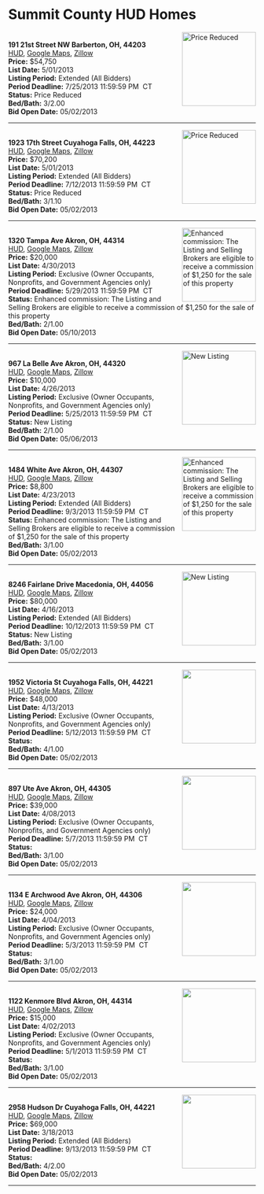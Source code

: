 # Summit County HUD Homes

[<img alt="Price Reduced" src="https://www.hudhomestore.com/pages/ImageShow.aspx?Case=412-590341" align="right" style="height:150px;">](http://www.hudhomestore.com/Listing/PropertyDetails.aspx?caseNumber=412-590341)  
**191 21st Street NW Barberton, OH, 44203**  
[HUD](http://www.hudhomestore.com/Listing/PropertyDetails.aspx?caseNumber=412-590341), [Google Maps](http://maps.google.com/maps?q=191+21st+Street+NW+Barberton%2C+OH%2C+44203), [Zillow](http://www.zillow.com/homes/191+21st+Street+NW+Barberton%2C+OH%2C+44203/)  
**Price:** $54,750  
**List Date:** 5/01/2013  
**Listing Period:** Extended (All Bidders)  
**Period Deadline:** 7/25/2013 11:59:59 PM  CT  
**Status:** Price Reduced  
**Bed/Bath:** 3/2.00  
**Bid Open Date:** 05/02/2013

***

[<img alt="Price Reduced" src="https://www.hudhomestore.com/pages/ImageShow.aspx?Case=412-553184" align="right" style="height:150px;">](http://www.hudhomestore.com/Listing/PropertyDetails.aspx?caseNumber=412-553184)  
**1923 17th Street Cuyahoga Falls, OH, 44223**  
[HUD](http://www.hudhomestore.com/Listing/PropertyDetails.aspx?caseNumber=412-553184), [Google Maps](http://maps.google.com/maps?q=1923+17th+Street+Cuyahoga+Falls%2C+OH%2C+44223), [Zillow](http://www.zillow.com/homes/1923+17th+Street+Cuyahoga+Falls%2C+OH%2C+44223/)  
**Price:** $70,200  
**List Date:** 5/01/2013  
**Listing Period:** Extended (All Bidders)  
**Period Deadline:** 7/12/2013 11:59:59 PM  CT  
**Status:** Price Reduced  
**Bed/Bath:** 3/1.10  
**Bid Open Date:** 05/02/2013

***

[<img alt="Enhanced commission: The Listing and Selling Brokers are eligible to receive a commission of $1,250 for the sale of this property" src="https://www.hudhomestore.com/pages/ImageShow.aspx?Case=412-540465" align="right" style="height:150px;">](http://www.hudhomestore.com/Listing/PropertyDetails.aspx?caseNumber=412-540465)  
**1320 Tampa Ave Akron, OH, 44314**  
[HUD](http://www.hudhomestore.com/Listing/PropertyDetails.aspx?caseNumber=412-540465), [Google Maps](http://maps.google.com/maps?q=1320+Tampa+Ave+Akron%2C+OH%2C+44314), [Zillow](http://www.zillow.com/homes/1320+Tampa+Ave+Akron%2C+OH%2C+44314/)  
**Price:** $20,000  
**List Date:** 4/30/2013  
**Listing Period:** Exclusive (Owner Occupants, Nonprofits, and Government Agencies only)  
**Period Deadline:** 5/29/2013 11:59:59 PM  CT  
**Status:** Enhanced commission: The Listing and Selling Brokers are eligible to receive a commission of $1,250 for the sale of this property  
**Bed/Bath:** 2/1.00  
**Bid Open Date:** 05/10/2013

***

[<img alt="New Listing" src="https://www.hudhomestore.com/pages/ImageShow.aspx?Case=412-458811" align="right" style="height:150px;">](http://www.hudhomestore.com/Listing/PropertyDetails.aspx?caseNumber=412-458811)  
**967 La Belle Ave Akron, OH, 44320**  
[HUD](http://www.hudhomestore.com/Listing/PropertyDetails.aspx?caseNumber=412-458811), [Google Maps](http://maps.google.com/maps?q=967+La+Belle+Ave+Akron%2C+OH%2C+44320), [Zillow](http://www.zillow.com/homes/967+La+Belle+Ave+Akron%2C+OH%2C+44320/)  
**Price:** $10,000  
**List Date:** 4/26/2013  
**Listing Period:** Exclusive (Owner Occupants, Nonprofits, and Government Agencies only)  
**Period Deadline:** 5/25/2013 11:59:59 PM  CT  
**Status:** New Listing  
**Bed/Bath:** 2/1.00  
**Bid Open Date:** 05/06/2013

***

[<img alt="Enhanced commission: The Listing and Selling Brokers are eligible to receive a commission of $1,250 for the sale of this property" src="https://www.hudhomestore.com/pages/ImageShow.aspx?Case=412-595463" align="right" style="height:150px;">](http://www.hudhomestore.com/Listing/PropertyDetails.aspx?caseNumber=412-595463)  
**1484 White Ave Akron, OH, 44307**  
[HUD](http://www.hudhomestore.com/Listing/PropertyDetails.aspx?caseNumber=412-595463), [Google Maps](http://maps.google.com/maps?q=1484+White+Ave+Akron%2C+OH%2C+44307), [Zillow](http://www.zillow.com/homes/1484+White+Ave+Akron%2C+OH%2C+44307/)  
**Price:** $8,800  
**List Date:** 4/23/2013  
**Listing Period:** Extended (All Bidders)  
**Period Deadline:** 9/3/2013 11:59:59 PM  CT  
**Status:** Enhanced commission: The Listing and Selling Brokers are eligible to receive a commission of $1,250 for the sale of this property  
**Bed/Bath:** 3/1.00  
**Bid Open Date:** 05/02/2013

***

[<img alt="New Listing" src="https://www.hudhomestore.com/pages/ImageShow.aspx?Case=412-497586" align="right" style="height:150px;">](http://www.hudhomestore.com/Listing/PropertyDetails.aspx?caseNumber=412-497586)  
**8246 Fairlane Drive Macedonia, OH, 44056**  
[HUD](http://www.hudhomestore.com/Listing/PropertyDetails.aspx?caseNumber=412-497586), [Google Maps](http://maps.google.com/maps?q=8246+Fairlane+Drive+Macedonia%2C+OH%2C+44056), [Zillow](http://www.zillow.com/homes/8246+Fairlane+Drive+Macedonia%2C+OH%2C+44056/)  
**Price:** $80,000  
**List Date:** 4/16/2013  
**Listing Period:** Extended (All Bidders)  
**Period Deadline:** 10/12/2013 11:59:59 PM  CT  
**Status:** New Listing  
**Bed/Bath:** 3/1.00  
**Bid Open Date:** 05/02/2013

***

[<img alt="" src="https://www.hudhomestore.com/pages/ImageShow.aspx?Case=412-562536" align="right" style="height:150px;">](http://www.hudhomestore.com/Listing/PropertyDetails.aspx?caseNumber=412-562536)  
**1952 Victoria St Cuyahoga Falls, OH, 44221**  
[HUD](http://www.hudhomestore.com/Listing/PropertyDetails.aspx?caseNumber=412-562536), [Google Maps](http://maps.google.com/maps?q=1952+Victoria+St+Cuyahoga+Falls%2C+OH%2C+44221), [Zillow](http://www.zillow.com/homes/1952+Victoria+St+Cuyahoga+Falls%2C+OH%2C+44221/)  
**Price:** $48,000  
**List Date:** 4/13/2013  
**Listing Period:** Exclusive (Owner Occupants, Nonprofits, and Government Agencies only)  
**Period Deadline:** 5/12/2013 11:59:59 PM  CT  
**Status:**   
**Bed/Bath:** 4/1.00  
**Bid Open Date:** 05/02/2013

***

[<img alt="" src="https://www.hudhomestore.com/pages/ImageShow.aspx?Case=412-396725" align="right" style="height:150px;">](http://www.hudhomestore.com/Listing/PropertyDetails.aspx?caseNumber=412-396725)  
**897 Ute Ave Akron, OH, 44305**  
[HUD](http://www.hudhomestore.com/Listing/PropertyDetails.aspx?caseNumber=412-396725), [Google Maps](http://maps.google.com/maps?q=897+Ute+Ave+Akron%2C+OH%2C+44305), [Zillow](http://www.zillow.com/homes/897+Ute+Ave+Akron%2C+OH%2C+44305/)  
**Price:** $39,000  
**List Date:** 4/08/2013  
**Listing Period:** Exclusive (Owner Occupants, Nonprofits, and Government Agencies only)  
**Period Deadline:** 5/7/2013 11:59:59 PM  CT  
**Status:**   
**Bed/Bath:** 3/1.00  
**Bid Open Date:** 05/02/2013

***

[<img alt="" src="https://www.hudhomestore.com/pages/ImageShow.aspx?Case=412-434013" align="right" style="height:150px;">](http://www.hudhomestore.com/Listing/PropertyDetails.aspx?caseNumber=412-434013)  
**1134 E Archwood Ave Akron, OH, 44306**  
[HUD](http://www.hudhomestore.com/Listing/PropertyDetails.aspx?caseNumber=412-434013), [Google Maps](http://maps.google.com/maps?q=1134+E+Archwood+Ave+Akron%2C+OH%2C+44306), [Zillow](http://www.zillow.com/homes/1134+E+Archwood+Ave+Akron%2C+OH%2C+44306/)  
**Price:** $24,000  
**List Date:** 4/04/2013  
**Listing Period:** Exclusive (Owner Occupants, Nonprofits, and Government Agencies only)  
**Period Deadline:** 5/3/2013 11:59:59 PM  CT  
**Status:**   
**Bed/Bath:** 3/1.00  
**Bid Open Date:** 05/02/2013

***

[<img alt="" src="https://www.hudhomestore.com/pages/ImageShow.aspx?Case=412-391005" align="right" style="height:150px;">](http://www.hudhomestore.com/Listing/PropertyDetails.aspx?caseNumber=412-391005)  
**1122 Kenmore Blvd Akron, OH, 44314**  
[HUD](http://www.hudhomestore.com/Listing/PropertyDetails.aspx?caseNumber=412-391005), [Google Maps](http://maps.google.com/maps?q=1122+Kenmore+Blvd+Akron%2C+OH%2C+44314), [Zillow](http://www.zillow.com/homes/1122+Kenmore+Blvd+Akron%2C+OH%2C+44314/)  
**Price:** $15,000  
**List Date:** 4/02/2013  
**Listing Period:** Exclusive (Owner Occupants, Nonprofits, and Government Agencies only)  
**Period Deadline:** 5/1/2013 11:59:59 PM  CT  
**Status:**   
**Bed/Bath:** 3/1.00  
**Bid Open Date:** 05/02/2013

***

[<img alt="" src="https://www.hudhomestore.com/pages/ImageShow.aspx?Case=412-512645" align="right" style="height:150px;">](http://www.hudhomestore.com/Listing/PropertyDetails.aspx?caseNumber=412-512645)  
**2958 Hudson Dr Cuyahoga Falls, OH, 44221**  
[HUD](http://www.hudhomestore.com/Listing/PropertyDetails.aspx?caseNumber=412-512645), [Google Maps](http://maps.google.com/maps?q=2958+Hudson+Dr+Cuyahoga+Falls%2C+OH%2C+44221), [Zillow](http://www.zillow.com/homes/2958+Hudson+Dr+Cuyahoga+Falls%2C+OH%2C+44221/)  
**Price:** $69,000  
**List Date:** 3/18/2013  
**Listing Period:** Extended (All Bidders)  
**Period Deadline:** 9/13/2013 11:59:59 PM  CT  
**Status:**   
**Bed/Bath:** 4/2.00  
**Bid Open Date:** 05/02/2013

***


